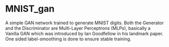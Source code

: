 # MNIST_gan
A simple GAN network trained to generate MNIST digits.
Both the Generator and the Discriminator are Multi-Layer Perceptrons (MLPs), basically a Vanilla GAN which was introduced by Ian Goodfellow in his landmark paper.
One sided label-smoothing is done to ensure stable training.
